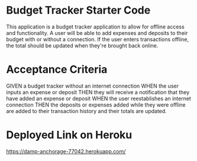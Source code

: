 # Budget Tracker Starter Code


 This application is a budget tracker application to allow for offline access and functionality. A user will be able to add expenses and deposits to their budget with or without a connection. If the user enters transactions offline, the total should be updated when they're brought back online.

 # Acceptance Criteria

 GIVEN a budget tracker without an internet connection
WHEN the user inputs an expense or deposit
THEN they will receive a notification that they have added an expense or deposit
WHEN the user reestablishes an internet connection
THEN the deposits or expenses added while they were offline are added to their transaction history and their totals are updated.

# Deployed Link on Heroku

https://damp-anchorage-77042.herokuapp.com/ 


